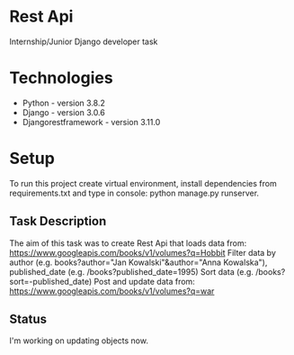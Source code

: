 # Rest Api
Internship/Junior Django developer task 

# Technologies
*  Python - version 3.8.2
*  Django - version 3.0.6
*  Djangorestframework - version 3.11.0


# Setup
To run this project create virtual environment, install dependencies from requirements.txt and type in console: python manage.py runserver.

## Task Description
   The aim of this task was to create Rest Api that loads data from: https://www.googleapis.com/books/v1/volumes?q=Hobbit
   Filter data by author (e.g. books?author="Jan Kowalski"&author="Anna Kowalska"), published_date (e.g. /books?published_date=1995)
   Sort data (e.g. /books?sort=-published_date)
   Post and update data from: https://www.googleapis.com/books/v1/volumes?q=war 

## Status
I'm working on updating objects now.



